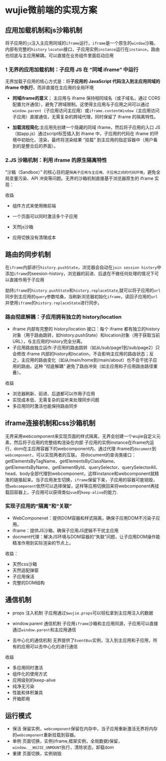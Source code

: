 # wujie微前端的实现方案 
## 应用加载机制和js沙箱机制
将子应用的`js`注入主应用同域的`iframe`运行，`iframe`是一个原生的`window`沙箱，内部有完整的`history` `locaton`接口，子应用实例`instance`运行在`instance`，路由也彻底与主应用解耦。可以直接在业务组件里面启动应用

### 1 无界的应用加载机制：子应用 JS 在 “同域 iframe” 中运行
无界加载子应用的核心方式是：将**子应用的 JavaScript 代码注入到主应用同域的 iframe 中执行**，而非直接在主应用的全局环境
- **同域iframe的意义**； 主应用与 iframe 保持相同域名（或子域名，通过 CORS 配置允许通信），避免了跨域限制。这使得主应用与子应用之间可以通过`window.parent`（子应用访问主应用）或`iframe.contentWindow`（主应用访问子应用）直接通信，无需复杂的跨域代理，同时保留了 iframe 的隔离特性。

- **加载流程简化**:主应用先创建一个隐藏的同域 iframe，然后将子应用的入口 JS（如app.js）通过script标签插入到 iframe 中，子应用的代码在 iframe 的环境中初始化、渲染，最终将渲染结果 “挂载” 到主应用的指定容器中（用户看到的是整合后的界面）。

### 2.JS 沙箱机制：利用 iframe 的原生隔离特性
“沙箱（Sandbox）” 的核心目的是`隔离子应用与主应用、子应用之间的代码环境`，避免全局变量污染、API 冲突等问题。无界的沙箱机制直接基于浏览器原生的 iframe 实现：

收益
- 组件方式来使用微前端

- 一个页面可以同时激活多个子应用

- 天然js沙箱

- 应用切换没有清理成本


## 路由的同步机制
在`iframe`内部进行`history.pushState`，浏览器会自动在`join session history`中添加`iframe`的seesion-history，浏览器的前进、后退在不做任何处理的情况下可以直接作用于子应用

劫持`iframe`的`history.pushState`和`history.replaceState`,就可以将子应用的`url`同步到主应用的`query`参数哈桑，当刷新浏览器初始化`iframe`，读回子应用的`url`并使用`iframe`的`history.replaceState`进行同步。

### 路由彻底解耦：子应用拥有独立的 history/location
- iframe 内部有完整的 history/location 接口：每个 iframe 都有独立的history对象（用于路由跳转，如history.pushState）和location对象（用于获取当前 URL），与主应用的history完全分离。
- 子应用路由独立运作:子应用的路由跳转（如从/sub/page1到/sub/page2）只会修改 iframe 内部的history和location，不会影响主应用的路由状态；反之，主应用的路由变化（如从/main/home到/main/about）也不会干扰子应用的路由。这种 “彻底解耦” 避免了路由冲突（如主应用和子应用路由路径重叠）。


收益
- 浏览器刷新、前进、后退都可以作用子应用
- 实现成本低、无需复杂的监听来处理同步问题
- 多应用同时激活也能保持路由同步

## iframe连接机制和css沙箱机制
无界采用webcomponent来实现页面的样式隔离，无界会创建一个wujie自定义元素，然后将子应用的完整结构渲染在内部
子应用的实例instance在iframe内运行，dom在主应用容器下的webcomponent内，通过代理 iframe的`document`到`webcomponent`，可以实现两者的互联。
将document的查询类接口：getElementsByTagName、getElementsByClassName、getElementsByName、getElementById、querySelector、querySelectorAll、head、body全部代理到webcomponent，这样instance和webcomponent就精准的链接起来。当子应用发生切换，`iframe`保留下来，子应用的容器可能销毁，但`webcomponent`依然可以选择保留，这样等应用切换回来将webcomponent再挂载回容器上，子应用可以获得类似`vue`的`keep-alive`的能力.

### 实现子应用的“隔离”和“关联”
- WebComponenet：提供DOM容器和样式隔离，确保子应用DOM不污染子应用。
- iframe：提供JS沙箱，确保子应用JS逻辑不干扰主应用
- docment代理：解决JS环境与DOM容器的“失联”问题，让子应用DOM操作能精准作用到实际渲染的节点上。

收益：
- 天然css沙箱
- 天然适配弹窗
- 子应用保活
- 完整的DOM结构

## 通信机制
- props 注入机制
子应用通过`$wujie.props`可以轻松拿到主应用注入的数据

- window.parent 通信机制
子应用`iframe`沙箱和主应用同源，子应用可以直接通过`window.parent`和主应用通信

- 去中心化的通信机制
无界提供了`EventBus`实例，注入到主应用和子应用，所有的应用可以去中心化的进行通信

收益
- 多应用同时激活
- 组件化的使用方式
- 应用级别的keep-alive
- 纯净无污染
- 性能和体积兼具
- 开箱即用


## 运行模式
- 保活
保留实例，`webcomponent`保留在内存中，当子应用重新激活无界将内存的`webcomponent`重新挂载到容器。
- 单例
页面切换，实例(iframe,框架实例，全局数据)保留，`window.__WUJIE_UNMOUNT`执行，清除状态，卸载dom
- 重建
页面切换，实例销毁